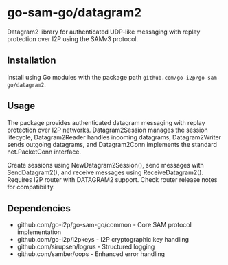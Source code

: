 # go-sam-go/datagram2

Datagram2 library for authenticated UDP-like messaging with replay protection over I2P using the SAMv3 protocol.

## Installation

Install using Go modules with the package path `github.com/go-i2p/go-sam-go/datagram2`.

## Usage

The package provides authenticated datagram messaging with replay protection over I2P networks. Datagram2Session manages the session lifecycle, Datagram2Reader handles incoming datagrams, Datagram2Writer sends outgoing datagrams, and Datagram2Conn implements the standard net.PacketConn interface.

Create sessions using NewDatagram2Session(), send messages with SendDatagram2(), and receive messages using ReceiveDatagram2(). Requires I2P router with DATAGRAM2 support. Check router release notes for compatibility.

## Dependencies

- github.com/go-i2p/go-sam-go/common - Core SAM protocol implementation
- github.com/go-i2p/i2pkeys - I2P cryptographic key handling
- github.com/sirupsen/logrus - Structured logging
- github.com/samber/oops - Enhanced error handling
